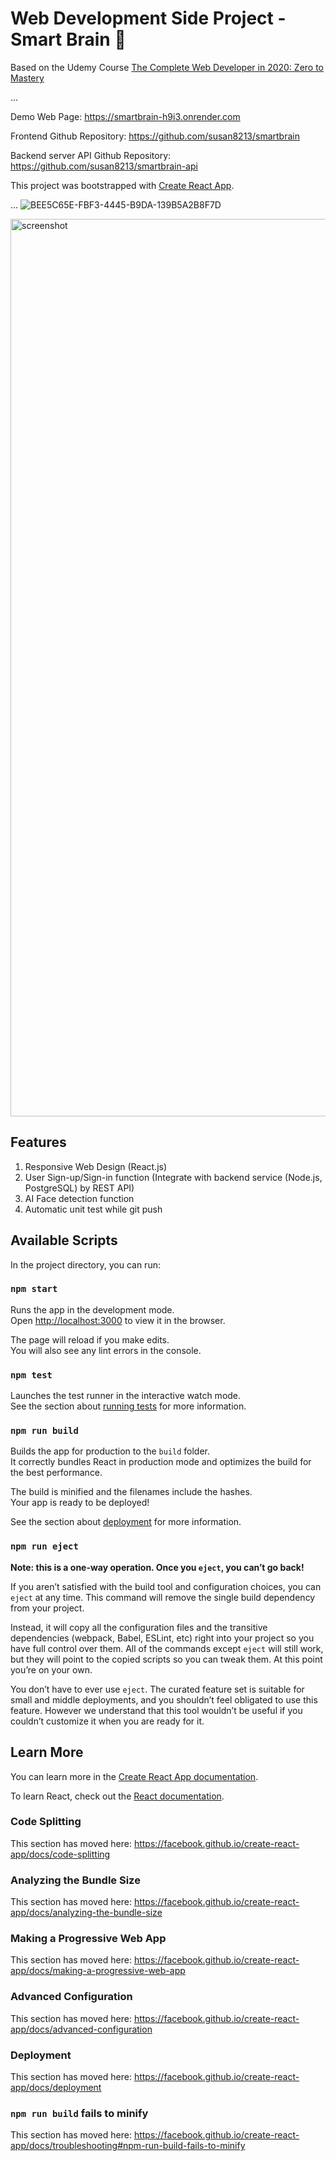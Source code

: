 # Web Development Side Project - Smart Brain 🧠

Based on the Udemy Course [The Complete Web Developer in 2020: Zero to Mastery](https://www.udemy.com/course/the-complete-web-developer-zero-to-mastery/)

...

Demo Web Page: https://smartbrain-h9i3.onrender.com

Frontend Github Repository: https://github.com/susan8213/smartbrain

Backend server API Github Repository: https://github.com/susan8213/smartbrain-api

This project was bootstrapped with [Create React App](https://github.com/facebook/create-react-app).

...
![BEE5C65E-FBF3-4445-B9DA-139B5A2B8F7D](https://github.com/susan8213/smartbrain/assets/22584134/b48ee247-8ffb-421b-8958-4a5d260bcfc3)

<img width="1436" alt="screenshot" src="https://github.com/susan8213/smartbrain/assets/22584134/f07f04cc-ca47-4abc-bfe8-62931f952e93">




## Features

1. Responsive Web Design (React.js)
2. User Sign-up/Sign-in function (Integrate with backend service (Node.js, PostgreSQL) by REST API)
3. AI Face detection function
4. Automatic unit test while git push


## Available Scripts

In the project directory, you can run:

### `npm start`

Runs the app in the development mode.<br />
Open [http://localhost:3000](http://localhost:3000) to view it in the browser.

The page will reload if you make edits.<br />
You will also see any lint errors in the console.

### `npm test`

Launches the test runner in the interactive watch mode.<br />
See the section about [running tests](https://facebook.github.io/create-react-app/docs/running-tests) for more information.

### `npm run build`

Builds the app for production to the `build` folder.<br />
It correctly bundles React in production mode and optimizes the build for the best performance.

The build is minified and the filenames include the hashes.<br />
Your app is ready to be deployed!

See the section about [deployment](https://facebook.github.io/create-react-app/docs/deployment) for more information.

### `npm run eject`

**Note: this is a one-way operation. Once you `eject`, you can’t go back!**

If you aren’t satisfied with the build tool and configuration choices, you can `eject` at any time. This command will remove the single build dependency from your project.

Instead, it will copy all the configuration files and the transitive dependencies (webpack, Babel, ESLint, etc) right into your project so you have full control over them. All of the commands except `eject` will still work, but they will point to the copied scripts so you can tweak them. At this point you’re on your own.

You don’t have to ever use `eject`. The curated feature set is suitable for small and middle deployments, and you shouldn’t feel obligated to use this feature. However we understand that this tool wouldn’t be useful if you couldn’t customize it when you are ready for it.

## Learn More

You can learn more in the [Create React App documentation](https://facebook.github.io/create-react-app/docs/getting-started).

To learn React, check out the [React documentation](https://reactjs.org/).

### Code Splitting

This section has moved here: https://facebook.github.io/create-react-app/docs/code-splitting

### Analyzing the Bundle Size

This section has moved here: https://facebook.github.io/create-react-app/docs/analyzing-the-bundle-size

### Making a Progressive Web App

This section has moved here: https://facebook.github.io/create-react-app/docs/making-a-progressive-web-app

### Advanced Configuration

This section has moved here: https://facebook.github.io/create-react-app/docs/advanced-configuration

### Deployment

This section has moved here: https://facebook.github.io/create-react-app/docs/deployment

### `npm run build` fails to minify

This section has moved here: https://facebook.github.io/create-react-app/docs/troubleshooting#npm-run-build-fails-to-minify

